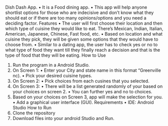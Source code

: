 Dish Dash App.
•	It is a Food dining app. 
•	This app will help anyone shortlist options for those who are indecisive and don’t know what they should eat or if there are too many opinions/options and you need a deciding factor.
Features
•	The user will first choose their location and then which type of cuisine they would like to eat. There’s Mexican, Indian, Italian, American, Japanese, Chinese, Fast food, etc. 
•	Based on location and what cuisine they pick, they will be given some options that they would have to choose from. 
•	Similar to a dating app, the user has to check yes or no to what type of food they want till they finally reach a decision and that is the type of food that they will be eating.
How to Use
1.	Run the program in a Android Studio.
2.	On Screen 1: 
•	Enter your City and state name in this format “Greenville nc).
•	Pick your desired cuisine types.
3.	On Screen 2: 
•	Pick choices from each cusines that you selected.
4.	On Screen 3:
•	There will be a list generated randomly of your based on your choices on screen 2.
•	You can further yes and no to choices.
5.	Based on your choices on Screen 3, app will make the selection for you.
•	Add a graphical user interface (GUI).
Requirements
•	IDE: Android Studio
How to Run
1.	Clone the repository
2.	Download files into your android Studio and Run.

